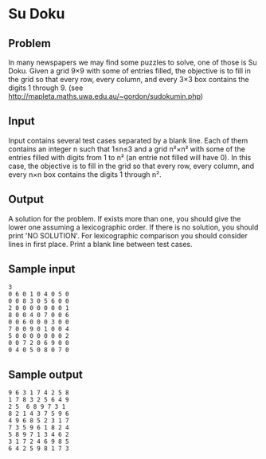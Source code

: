 Su Doku
===

Problem
---

In many newspapers we may find some puzzles to solve, one of those is Su Doku. Given a grid 9×9 with some of entries
 filled, the objective is to fill in the grid so that every row, every column, and every 3×3 box contains the digits
 1 through 9. (see http://mapleta.maths.uwa.edu.au/~gordon/sudokumin.php)

Input
---

Input contains several test cases separated by a blank line. Each of them contains an integer n such that 1≤n≤3 and a
grid n²×n² with some of the entries filled with digits from 1 to n² (an entrie not filled will have 0). In this case,
the objective is to fill in the grid so that every row, every column, and every n×n box contains the digits 1 through
n².

Output
---

A solution for the problem. If exists more than one, you should give the lower one assuming a lexicographic order.
If there is no solution, you should print 'NO SOLUTION'. For lexicographic comparison you should consider lines in
first place. Print a blank line between test cases.

Sample input
---
    3
    0 6 0 1 0 4 0 5 0
    0 0 8 3 0 5 6 0 0
    2 0 0 0 0 0 0 0 1
    8 0 0 4 0 7 0 0 6
    0 0 6 0 0 0 3 0 0
    7 0 0 9 0 1 0 0 4
    5 0 0 0 0 0 0 0 2
    0 0 7 2 0 6 9 0 0
    0 4 0 5 0 8 0 7 0

Sample output
---

    9 6 3 1 7 4 2 5 8
    1 7 8 3 2 5 6 4 9
    2 5  6 8 9 7 3 1
    8 2 1 4 3 7 5 9 6
    4 9 6 8 5 2 3 1 7
    7 3 5 9 6 1 8 2 4
    5 8 9 7 1 3 4 6 2
    3 1 7 2 4 6 9 8 5
    6 4 2 5 9 8 1 7 3